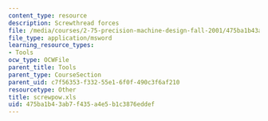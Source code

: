 ```yaml
---
content_type: resource
description: Screwthread forces
file: /media/courses/2-75-precision-machine-design-fall-2001/475ba1b43ab7f435a4e5b1c3876eddef_screwpow.xls
file_type: application/msword
learning_resource_types:
- Tools
ocw_type: OCWFile
parent_title: Tools
parent_type: CourseSection
parent_uid: c7f56353-f332-55e1-6f0f-490c3f6af210
resourcetype: Other
title: screwpow.xls
uid: 475ba1b4-3ab7-f435-a4e5-b1c3876eddef
---
```

